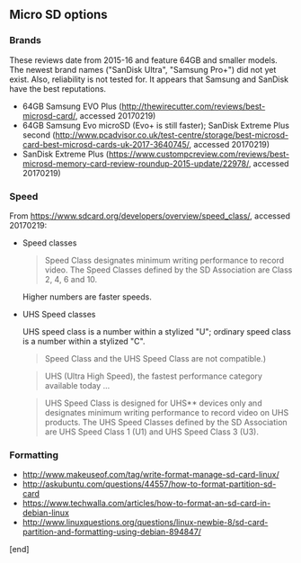 ## Micro SD options

### Brands

These reviews date from 2015-16 and feature 64GB and smaller models. The newest brand names ("SanDisk Ultra", "Samsung Pro+") did not yet exist. Also, reliability is not tested for. It appears that Samsung and SanDisk have the best reputations.

 * 64GB Samsung EVO Plus (http://thewirecutter.com/reviews/best-microsd-card/, accessed 20170219)
 * 64GB Samsung Evo microSD (Evo+ is still faster); SanDisk Extreme Plus second (http://www.pcadvisor.co.uk/test-centre/storage/best-microsd-card-best-microsd-cards-uk-2017-3640745/, accessed 20170219)
 * SanDisk Extreme Plus (https://www.custompcreview.com/reviews/best-microsd-memory-card-review-roundup-2015-update/22978/, accessed 20170219)

### Speed

From https://www.sdcard.org/developers/overview/speed_class/, accessed 20170219:

 * Speed classes

   > Speed Class designates minimum writing performance to record video. The Speed Classes defined by the SD Association are Class 2, 4, 6 and 10.
   
   Higher numbers are faster speeds.

 * UHS Speed classes

   UHS speed class is a number within a stylized "U"; ordinary speed class is a number within a stylized "C".

   > Speed Class and the UHS Speed Class are not compatible.)
   
   > UHS (Ultra High Speed), the fastest performance category available today …

   > UHS Speed Class is designed for UHS** devices only and designates minimum writing performance to record video on UHS products. The UHS Speed Classes defined by the SD Association are UHS Speed Class 1 (U1) and UHS Speed Class 3 (U3).

### Formatting

 * http://www.makeuseof.com/tag/write-format-manage-sd-card-linux/
 * http://askubuntu.com/questions/44557/how-to-format-partition-sd-card
 * https://www.techwalla.com/articles/how-to-format-an-sd-card-in-debian-linux
 * http://www.linuxquestions.org/questions/linux-newbie-8/sd-card-partition-and-formatting-using-debian-894847/

[end]
